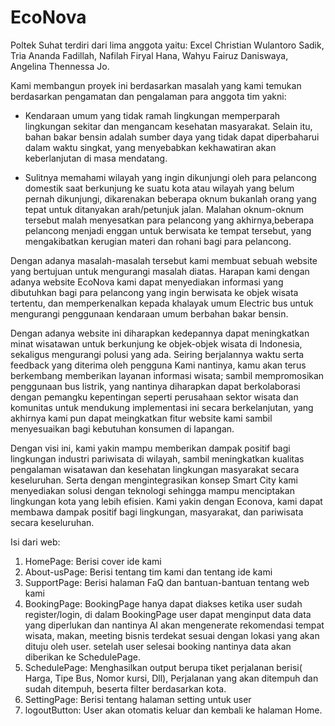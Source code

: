 # EcoNova
Poltek Suhat
terdiri dari lima anggota yaitu: 
Excel Christian Wulantoro Sadik,
Tria Ananda Fadillah,
Nafilah Firyal Hana,
Wahyu Fairuz Daniswaya,
Angelina Thennessa Jo.

Kami membangun proyek ini berdasarkan masalah yang kami temukan berdasarkan pengamatan dan pengalaman para anggota tim yakni:
- Kendaraan umum yang tidak ramah lingkungan memperparah lingkungan sekitar dan mengancam kesehatan masyarakat. Selain itu, bahan bakar bensin adalah sumber daya yang tidak dapat diperbaharui dalam waktu singkat, yang menyebabkan kekhawatiran akan keberlanjutan di masa mendatang.

- Sulitnya memahami wilayah yang ingin dikunjungi oleh para pelancong domestik saat berkunjung ke suatu kota atau wilayah yang belum pernah dikunjungi, dikarenakan beberapa oknum bukanlah orang yang tepat untuk ditanyakan arah/petunjuk jalan. Malahan oknum-oknum tersebut malah menyesatkan para pelancong yang akhirnya,beberapa pelancong menjadi enggan untuk berwisata ke tempat tersebut, yang mengakibatkan kerugian materi dan rohani bagi para pelancong.

Dengan adanya masalah-masalah tersebut kami membuat sebuah website yang bertujuan untuk mengurangi masalah diatas. Harapan kami dengan adanya website EcoNova kami dapat menyediakan informasi yang dibutuhkan bagi para pelancong yang ingin berwisata ke objek wisata tertentu, dan memperkenalkan kepada khalayak umum Electric bus untuk mengurangi penggunaan kendaraan umum berbahan bakar bensin.

Dengan adanya website ini diharapkan kedepannya dapat meningkatkan minat wisatawan untuk berkunjung ke objek-objek wisata di Indonesia, sekaligus mengurangi polusi yang ada. Seiring berjalannya waktu serta feedback yang diterima oleh pengguna Kami nantinya, kamu akan terus berkembang memberikan layanan informasi wisata; sambil mempromosikan penggunaan bus listrik, yang nantinya diharapkan dapat berkolaborasi dengan pemangku kepentingan seperti perusahaan sektor wisata dan komunitas untuk mendukung implementasi ini secara berkelanjutan, yang akhirnya kami pun dapat meingkatkan fitur website kami sambil menyesuaikan bagi kebutuhan konsumen di lapangan.

Dengan visi ini, kami yakin mampu memberikan dampak positif bagi lingkungan industri pariwisata di wilayah, sambil meningkatkan kualitas pengalaman wisatawan dan kesehatan lingkungan masyarakat secara keseluruhan. Serta dengan mengintegrasikan konsep Smart City kami menyediakan solusi dengan teknologi sehingga mampu menciptakan lingkungan kota yang lebih efisien. Kami yakin dengan Econova, kami dapat membawa dampak positif bagi lingkungan, masyarakat, dan pariwisata secara keseluruhan.

Isi dari web:
1. HomePage: Berisi cover ide kami
2. About-usPage: Berisi tentang tim kami dan tentang ide kami
3. SupportPage: Berisi halaman FaQ dan bantuan-bantuan tentang web kami
4. BookingPage: BookingPage hanya dapat diakses ketika user sudah register/login, di dalam BookingPage user dapat menginput data data yang diperlukan dan nantinya AI akan mengenerate rekomendasi tempat wisata, makan, meeting bisnis terdekat sesuai dengan lokasi yang akan dituju oleh user. setelah user selesai booking nantinya data akan diberikan ke SchedulePage.
5. SchedulePage: Menghasilkan output berupa tiket perjalanan berisi( Harga, Tipe Bus, Nomor kursi, Dll), Perjalanan yang akan ditempuh dan sudah ditempuh, beserta filter berdasarkan kota.
6. SettingPage: Berisi tentang halaman setting untuk user
7. logoutButton: User akan otomatis keluar dan kembali ke halaman Home.
